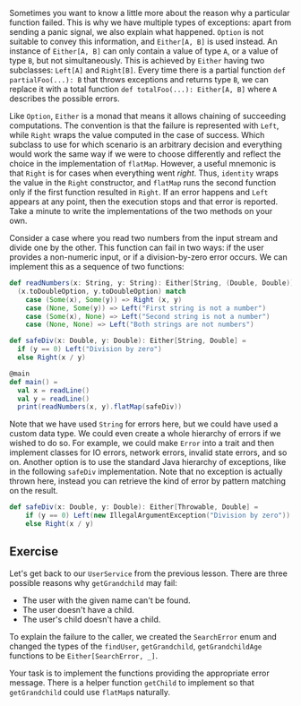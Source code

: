 Sometimes you want to know a little more about the reason why a particular function failed. 
This is why we have multiple types of exceptions: apart from sending a panic signal, we also explain what happened. 
`Option` is not suitable to convey this information, and `Either[A, B]` is used instead. 
An instance of `Either[A, B]` can only contain a value of type `A`, or a value of type `B`, but not simultaneously.
This is achieved by `Either` having two subclasses: `Left[A]` and `Right[B]`.
Every time there is a partial function `def partialFoo(...): B` that throws exceptions and returns type `B`, we can replace it with a total function `def totalFoo(...): Either[A, B]` where `A` describes the possible errors. 

Like `Option`, `Either` is a monad that means it allows chaining of succeeding computations. 
The convention is that the failure is represented with `Left`, while `Right` wraps the value computed in the case of success. 
Which subclass to use for which scenario is an arbitrary decision and everything would work the same way if we were to choose differently and reflect the choice in the implementation of `flatMap`. 
However, a useful mnemonic is that `Right` is for cases when everything went *right*. 
Thus, `identity` wraps the value in the `Right` constructor, and `flatMap` runs the second function only if the first function resulted in `Right`. 
If an error happens and `Left` appears at any point, then the execution stops and that error is reported.
Take a minute to write the implementations of the two methods on your own.  

Consider a case where you read two numbers from the input stream and divide one by the other. 
This function can fail in two ways: if the user provides a non-numeric input, or if a division-by-zero error occurs. 
We can implement this as a sequence of two functions: 

```scala 3
def readNumbers(x: String, y: String): Either[String, (Double, Double)] = 
  (x.toDoubleOption, y.toDoubleOption) match
    case (Some(x), Some(y)) => Right (x, y)
    case (None, Some(y)) => Left("First string is not a number")
    case (Some(x), None) => Left("Second string is not a number")
    case (None, None) => Left("Both strings are not numbers")

def safeDiv(x: Double, y: Double): Either[String, Double] =
  if (y == 0) Left("Division by zero")
  else Right(x / y)

@main
def main() =
  val x = readLine()
  val y = readLine()
  print(readNumbers(x, y).flatMap(safeDiv))
```

Note that we have used `String` for errors here, but we could have used a custom data type. 
We could even create a whole hierarchy of errors if we wished to do so. 
For example, we could make `Error` into a trait and then implement classes for IO errors, network errors, invalid state errors, and so on. 
Another option is to use the standard Java hierarchy of exceptions, like in the following `safeDiv` implementation. 
Note that no exception is actually thrown here, instead you can retrieve the kind of error by pattern matching on the result.  

```scala 3
def safeDiv(x: Double, y: Double): Either[Throwable, Double] =
    if (y == 0) Left(new IllegalArgumentException("Division by zero"))
    else Right(x / y)
```

## Exercise

Let's get back to our `UserService` from the previous lesson. 
There are three possible reasons why `getGrandchild` may fail: 

* The user with the given name can't be found.  
* The user doesn't have a child. 
* The user's child doesn't have a child. 

To explain the failure to the caller, we created the `SearchError` enum and changed the types of the `findUser`, `getGrandchild`, `getGrandchildAge` functions to be `Either[SearchError, _]`. 

Your task is to implement the functions providing the appropriate error message. 
There is a helper function `getChild` to implement so that `getGrandchild` could use `flatMap`s naturally. 



